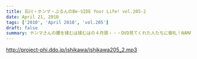 ```yaml
---
title: 石川・ホンマ・ぶるんのBe-SIDE Your Life! vol.205-2
date: April 21, 2010
tags: ['2010', 'April 2010', 'vol.205']
draft: false
summary: ホンマさんの腰を揉むは揉むはの４月頭・・・DVD見てくれた人たちに御礼！NAMAE
---
```


http://project-phi.ddo.jp/ishikawa/ishikawa205_2.mp3